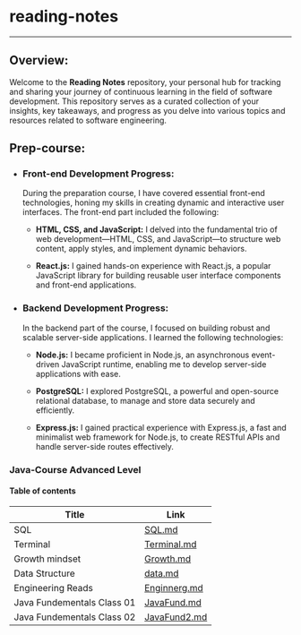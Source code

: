 # reading-notes
---
## Overview:

Welcome to the **Reading Notes** repository, your personal hub for tracking and sharing your journey of continuous learning in the field of software development. This repository serves as a curated collection of your insights, key takeaways, and progress as you delve into various topics and resources related to software engineering.

 ## Prep-course:

- ### Front-end Development Progress:

    During the preparation course, I have covered essential front-end technologies, honing my skills in creating dynamic and interactive user interfaces. The front-end part included the following:

    - **HTML, CSS, and JavaScript:** I delved into the fundamental trio of web development—HTML, CSS, and JavaScript—to structure web content, apply styles, and implement dynamic behaviors.

    - **React.js:** I gained hands-on experience with React.js, a popular JavaScript library for building reusable user interface components and front-end applications.

- ### Backend Development Progress:

    In the backend part of the course, I focused on building robust and scalable server-side applications. I learned the following technologies:

    - **Node.js:** I became proficient in Node.js, an asynchronous event-driven JavaScript runtime, enabling me to develop server-side applications with ease.

    - **PostgreSQL:** I explored PostgreSQL, a powerful and open-source relational database, to manage and store data securely and efficiently.

    - **Express.js:** I gained practical experience with Express.js, a fast and minimalist web framework for Node.js, to create RESTful APIs and handle server-side routes effectively.

### Java-Course Advanced Level

#### Table of contents

| Title              | Link                                   |
|--------------------|----------------------------------------|
| SQL             | [SQL.md](./SQL.md)|
| Terminal             | [Terminal.md](./Terminal.md)|
| Growth mindset             | [Growth.md](./Growth.md)|
| Data Structure             | [data.md](./dataStructure.md)|
| Engineering Reads            | [Enginnerg.md](./EngineeringgReads.md)|
| Java Fundementals Class 01             | [JavaFund.md](./ReadClass01.md)|
| Java Fundementals Class 02             | [JavaFund2.md](./ReadClass02.md)|


